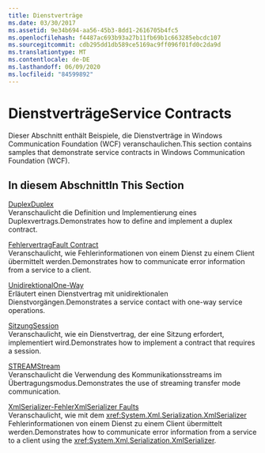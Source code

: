 ```yaml
---
title: Dienstverträge
ms.date: 03/30/2017
ms.assetid: 9e34b694-aa56-45b3-8dd1-2616705b4fc5
ms.openlocfilehash: f4487ac693b93a27b11fb69b1c663285ebcdc107
ms.sourcegitcommit: cdb295dd1db589ce5169ac9ff096f01fd0c2da9d
ms.translationtype: MT
ms.contentlocale: de-DE
ms.lasthandoff: 06/09/2020
ms.locfileid: "84599892"
---
```

# <a name="service-contracts"></a><span data-ttu-id="7c6c7-102">Dienstverträge</span><span class="sxs-lookup"><span data-stu-id="7c6c7-102">Service Contracts</span></span>
<span data-ttu-id="7c6c7-103">Dieser Abschnitt enthält Beispiele, die Dienstverträge in Windows Communication Foundation (WCF) veranschaulichen.</span><span class="sxs-lookup"><span data-stu-id="7c6c7-103">This section contains samples that demonstrate service contracts in Windows Communication Foundation (WCF).</span></span>  
  
## <a name="in-this-section"></a><span data-ttu-id="7c6c7-104">In diesem Abschnitt</span><span class="sxs-lookup"><span data-stu-id="7c6c7-104">In This Section</span></span>  
 [<span data-ttu-id="7c6c7-105">Duplex</span><span class="sxs-lookup"><span data-stu-id="7c6c7-105">Duplex</span></span>](duplex.md)  
 <span data-ttu-id="7c6c7-106">Veranschaulicht die Definition und Implementierung eines Duplexvertrags.</span><span class="sxs-lookup"><span data-stu-id="7c6c7-106">Demonstrates how to define and implement a duplex contract.</span></span>  
  
 [<span data-ttu-id="7c6c7-107">Fehlervertrag</span><span class="sxs-lookup"><span data-stu-id="7c6c7-107">Fault Contract</span></span>](fault-contract.md)  
 <span data-ttu-id="7c6c7-108">Veranschaulicht, wie Fehlerinformationen von einem Dienst zu einem Client übermittelt werden.</span><span class="sxs-lookup"><span data-stu-id="7c6c7-108">Demonstrates how to communicate error information from a service to a client.</span></span>  
  
 [<span data-ttu-id="7c6c7-109">Unidirektional</span><span class="sxs-lookup"><span data-stu-id="7c6c7-109">One-Way</span></span>](one-way.md)  
 <span data-ttu-id="7c6c7-110">Erläutert einen Dienstvertrag mit unidirektionalen Dienstvorgängen.</span><span class="sxs-lookup"><span data-stu-id="7c6c7-110">Demonstrates a service contact with one-way service operations.</span></span>  
  
 [<span data-ttu-id="7c6c7-111">Sitzung</span><span class="sxs-lookup"><span data-stu-id="7c6c7-111">Session</span></span>](session.md)  
 <span data-ttu-id="7c6c7-112">Veranschaulicht, wie ein Dienstvertrag, der eine Sitzung erfordert, implementiert wird.</span><span class="sxs-lookup"><span data-stu-id="7c6c7-112">Demonstrates how to implement a contract that requires a session.</span></span>  
  
 [<span data-ttu-id="7c6c7-113">STREAM</span><span class="sxs-lookup"><span data-stu-id="7c6c7-113">Stream</span></span>](stream.md)  
 <span data-ttu-id="7c6c7-114">Veranschaulicht die Verwendung des Kommunikationsstreams im Übertragungsmodus.</span><span class="sxs-lookup"><span data-stu-id="7c6c7-114">Demonstrates the use of streaming transfer mode communication.</span></span>  
  
 [<span data-ttu-id="7c6c7-115">XmlSerializer-Fehler</span><span class="sxs-lookup"><span data-stu-id="7c6c7-115">XmlSerializer Faults</span></span>](xmlserializer-faults.md)  
 <span data-ttu-id="7c6c7-116">Veranschaulicht, wie mit dem <xref:System.Xml.Serialization.XmlSerializer> Fehlerinformationen von einem Dienst zu einem Client übermittelt werden.</span><span class="sxs-lookup"><span data-stu-id="7c6c7-116">Demonstrates how to communicate error information from a service to a client using the <xref:System.Xml.Serialization.XmlSerializer>.</span></span>

